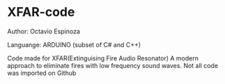 # XFAR-code
Author: Octavio Espinoza

Languange: ARDUINO (subset of C# and C++)

Code made for XFAR(Extinguising Fire Audio Resonator) A modern approach to eliminate fires with low frequency sound waves.
Not all code was imported on Github 
